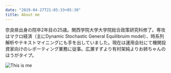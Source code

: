 ```yaml
---
date: "2019-04-27T21:05:33+05:30"
title: About me
---
```


奈良県出身の院卒2年目の25歳。関西学院大学大学院総合政策研究科修了。専攻はマクロ経済（主にDynamic Stochastic General Equilibruim model）、時系列解析やテキストマイニングにも手を出していました。現在は運用会社にて機関投資家向けのレポーティング業務に従事。広瀬すずより有村架純よりお姉ちゃんのほうがタイプ。

![This is me][1]

[1]: https://scontent-nrt1-1.xx.fbcdn.net/v/t1.0-9/48375653_2481172105288978_2898529696989839360_n.jpg?_nc_cat=111&_nc_ht=scontent-nrt1-1.xx&oh=bbf2dd4a96e5ff6092927d826499e757&oe=5D6C46B2
